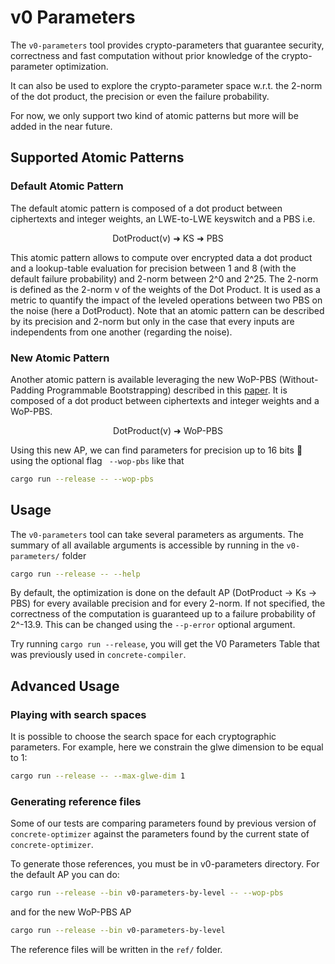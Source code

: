 # v0 Parameters

The `v0-parameters` tool provides crypto-parameters that guarantee security, correctness and fast
computation without prior knowledge of the crypto-parameter optimization.

It can also be used to explore the crypto-parameter space w.r.t. the 2-norm of the dot product, the
precision or even the failure probability.

For now, we only support two kind of atomic patterns but more will be added in the near future.

## Supported Atomic Patterns

### Default Atomic Pattern

The default atomic pattern is composed of a dot product between ciphertexts and integer weights, an
LWE-to-LWE keyswitch and a PBS i.e.

<div style="text-align: center;"> DotProduct(v) ➜ KS ➜ PBS </div>

This atomic pattern allows to compute over encrypted data a dot product and a lookup-table
evaluation for precision between 1 and 8 (with the default failure probability) and 2-norm between
2^0 and 2^25. The 2-norm is defined as the 2-norm v of the weights of the Dot Product. It is used as
a metric to quantify the impact of the leveled operations between two PBS on the noise  (here a
DotProduct). Note that an atomic pattern can be described by its precision and 2-norm but only in
the case that every inputs are independents from one another (regarding the noise).

### New Atomic Pattern

Another atomic pattern is available leveraging the new WoP-PBS (Without-Padding Programmable
Bootstrapping) described in this [paper](https://eprint.iacr.org/2022/704.pdf). It is composed of a
dot product between ciphertexts and integer weights and a WoP-PBS.

<div style="text-align: center;"> DotProduct(v) ➜ WoP-PBS </div>

Using this new AP, we can find parameters for precision up to 16 bits 🥳 using the optional flag `
--wop-pbs` like that

```bash
cargo run --release -- --wop-pbs
```

## Usage

The `v0-parameters` tool can take several parameters as arguments. The summary of all available
arguments is accessible by running in the `v0-parameters/` folder

```bash
cargo run --release -- --help
```

By default, the optimization is done on the default AP (DotProduct -> Ks -> PBS) for every available
precision and for every 2-norm. If not specified, the correctness of the computation is guaranteed
up to a failure probability of 2^-13.9. This can be changed using the `--p-error`
optional argument.

Try running `cargo run --release`, you will get the V0 Parameters Table that was previously used
in `concrete-compiler`.

## Advanced Usage

### Playing with search spaces

It is possible to choose the search space for each cryptographic parameters. For example, here we
constrain the glwe dimension to be equal to 1:

```bash
cargo run --release -- --max-glwe-dim 1
```

### Generating reference files

Some of our tests are comparing parameters found by previous version of `concrete-optimizer` against
the parameters found by the current state of `concrete-optimizer`.

To generate those references, you must be in v0-parameters directory.
For the default AP you can do:

```bash
cargo run --release --bin v0-parameters-by-level -- --wop-pbs
```

and for the new WoP-PBS AP

```bash
cargo run --release --bin v0-parameters-by-level
```

The reference files will be written in the `ref/` folder.
